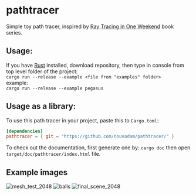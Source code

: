 # pathtracer
Simple toy path tracer, inspired by [Ray Tracing in One Weekend](https://raytracing.github.io/) book series.

## Usage: 
If you have [Rust](https://www.rust-lang.org/learn/get-started) installed, download repository, then type in console from top level folder of the project:  
`cargo run --release --example <file from "examples" folder>`  
example:  
`cargo run --release --example pegasus`

## Usage as a library:
To use this path tracer in your project, paste this to `Cargo.toml`:
```toml
[dependencies]
pathtracer = { git = "https://github.com/nouvadam/pathtracer/" }
```
To check out the documentation, first generate one by:
`cargo doc`
then open `target/doc/pathtracer/index.html` file.

## Example images
![mesh_test_2048](https://user-images.githubusercontent.com/66559370/104132481-d38a3680-537d-11eb-8baa-6e11b2caa444.jpg)
![balls](https://user-images.githubusercontent.com/66559370/104132504-f61c4f80-537d-11eb-9577-020fb06e181d.jpg)
![final_scene_2048](https://user-images.githubusercontent.com/66559370/104132491-e270e900-537d-11eb-8344-a129cb362f14.jpg)
